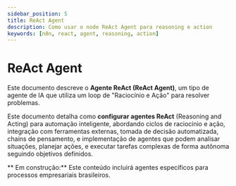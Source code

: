```yaml
---
sidebar_position: 5
title: ReAct Agent
description: Como usar o node ReAct Agent para reasoning e action
keywords: [n8n, react, agent, reasoning, action]
---
```


# ReAct Agent

Este documento descreve o **Agente ReAct (ReAct Agent)**, um tipo de agente de IA que utiliza um loop de "Raciocínio e Ação" para resolver problemas.

Este documento detalha como **configurar agentes ReAct** (Reasoning and Acting) para automação inteligente, abordando ciclos de raciocínio e ação, integração com ferramentas externas, tomada de decisão automatizada, chains de pensamento, e implementação de agentes que podem analisar situações, planejar ações, e executar tarefas complexas de forma autônoma seguindo objetivos definidos.

** Em construção:** Este conteúdo incluirá agentes específicos para processos empresariais brasileiros.
